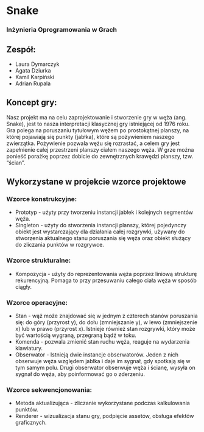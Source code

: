 # Snake
### Inżynieria Oprogramowania w Grach 

## Zespół:
- Laura Dymarczyk
- Agata Dziurka
- Kamil Karpiński
- Adrian Rupala


## Koncept gry:
Nasz projekt ma na celu zaprojektowanie i stworzenie gry w węża (ang. Snake), jest to nasza interpretacji klasycznej gry istniejącej od 1976 roku. 
Gra polega na poruszaniu tytułowym wężem po prostokątnej planszy, na której pojawiają się punkty (jabłka), które są pożywieniem naszego zwierzątka. Pożywienie pozwala wężu się rozrastać, a celem gry jest zapełnienie całej przestrzeni planszy ciałem naszego węża.
W grze można ponieść porażkę poprzez dobicie do zewnętrznych krawędzi planszy, tzw. “ścian”.

## Wykorzystane w projekcie wzorce projektowe
### Wzorce konstrukcyjne:
- Prototyp - użyty przy tworzeniu instancji jabłek i kolejnych segmentów węża.
- Singleton - użyty do stworzenia instancji planszy, której pojedynczy obiekt jest wystarczający dla działania całej rozgrywki, używany do stworzenia aktualnego stanu poruszania się węża oraz obiekt służący do zliczania punktów w rozgrywce.

### Wzorce strukturalne:
- Kompozycja - użyty do reprezentowania węża poprzez liniową strukturę rekurencyjną. Pomaga to przy przesuwaniu całego ciała węża w sposób ciągły.

### Wzorce operacyjne:
- Stan - wąż może znajdować się w jednym z czterech stanów poruszania się: do góry (przyrost y), do dołu (zmniejszanie y), w lewo (zmniejszenie x) lub w prawo (przyrost x). Istnieje również stan rozgrywki, który może być wartością wygraną, przegraną bądź w toku.
- Komenda - pozwala zmienić stan ruchu węża, reaguje na wydarzenia klawiatury.
- Obserwator - Istnieją dwie instancje obserwatorów. Jeden z nich obserwuje węża względem jabłka i daje im sygnał, gdy spotkają się w tym samym polu. Drugi obserwator obserwuje węża i ścianę, wysyła on sygnał do węża, aby poinformować go o zderzeniu.

### Wzorce sekwencjonowania:
- Metoda aktualizująca - zliczanie wykorzystane podczas kalkulowania punktów.
- Renderer - wizualizacja stanu gry, podpięcie assetów, obsługa efektów graficznych.
